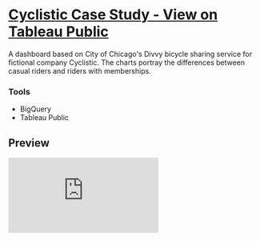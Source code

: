# [Cyclistic Case Study - View on Tableau Public](https://public.tableau.com/views/CyclisticData_16579597835940/Dashboard1?:language=en-US&:display_count=n&:origin=viz_share_link)
A dashboard based on City of Chicago's Divvy bicycle sharing service for fictional company Cyclistic. The charts portray the differences between casual riders and riders with memberships.

### Tools
* BigQuery
* Tableau Public

## Preview
![Cyclistic-preview-1.pdf](https://github.com/ryyanpark/My-Data-Visualizations/files/9357061/Cyclistic-preview-1.pdf)
